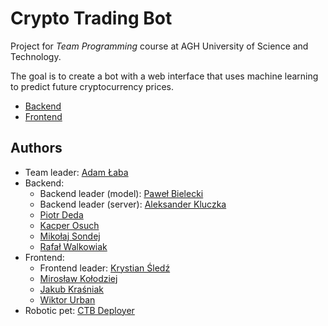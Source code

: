 # Crypto Trading Bot
Project for *Team Programming* course at AGH University of Science and Technology.

The goal is to create a bot with a web interface that uses machine learning to predict future cryptocurrency prices.

- [Backend](https://github.com/PZ-CTB/ctb-backend)
- [Frontend](https://github.com/PZ-CTB/ctb-frontend)

## Authors
- Team leader: [Adam Łaba](https://github.com/unlvy)
- Backend:
  - Backend leader (model): [Paweł Bielecki](https://github.com/pawel2000pl)
  - Backend leader (server): [Aleksander Kluczka](https://github.com/vis4rd)
  - [Piotr Deda](https://github.com/PiotrDeda)
  - [Kacper Osuch](https://github.com/uNBEx)
  - [Mikołaj Sondej](https://github.com/mik-sondej)
  - [Rafał Walkowiak](https://github.com/rafalw99)
- Frontend:
  - Frontend leader: [Krystian Śledź](https://github.com/krystiansledz)
  - [Mirosław Kołodziej](https://github.com/mirek0707)
  - [Jakub Kraśniak](https://github.com/sakor88)
  - [Wiktor Urban](https://github.com/BlabberMobsterYeast)
- Robotic pet: [CTB Deployer](https://github.com/CTB-Deployer)
